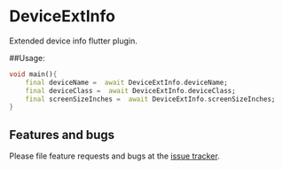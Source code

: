 # DeviceExtInfo 

Extended device info flutter plugin.

##Usage:

```dart
void main(){
    final deviceName =  await DeviceExtInfo.deviceName;
    final deviceClass =  await DeviceExtInfo.deviceClass;
    final screenSizeInches =  await DeviceExtInfo.screenSizeInches;
}
```

## Features and bugs

Please file feature requests and bugs at the [issue tracker][tracker].

[tracker]: https://github.com/Hacker-CB/flutter-device-ext-info/issues



